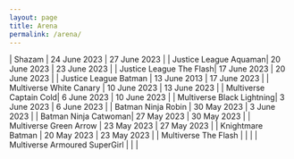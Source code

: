 ```yaml
---
layout: page
title: Arena
permalink: /arena/
---
```


| Shazam | 24 June 2023 | 27 June 2023 |
| Justice League Aquaman| 20 June 2023 | 23 June 2023 |
| Justice League The Flash| 17 June 2023 | 20 June 2023 |
| Justice League Batman | 13 June 2013 | 17 June 2023 |
| Multiverse White Canary | 10 June 2023 | 13 June 2023 |
| Multiverse Captain Cold| 6 June 2023 | 10 June 2023 |
| Multiverse Black Lightning| 3 June 2023 | 6 June 2023 |
| Batman Ninja Robin | 30 May 2023 | 3 June 2023 |
| Batman Ninja Catwoman| 27 May 2023 | 30 May 2023 |
| Multiverse Green Arrow | 23 May 2023 | 27 May 2023 |
| Knightmare Batman | 20 May 2023 | 23 May 2023 |
| Multiverse The Flash | | |
| Multiverse Armoured SuperGirl | | |
